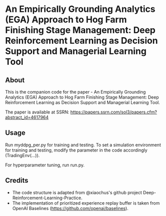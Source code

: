 # An Empirically Grounding Analytics (EGA) Approach to Hog Farm Finishing Stage Management: Deep Reinforcement Learning as Decision Support and Managerial Learning Tool
## About
This is the companion code for the paper - An Empirically Grounding Analytics (EGA) Approach to Hog Farm Finishing Stage Management: Deep Reinforcement Learning as Decision Support and Managerial Learning Tool.

The paper is available at SSRN: https://papers.ssrn.com/sol3/papers.cfm?abstract_id=4617964

## Usage
Run myddpg_per.py for training and testing. To set a simulation environment for training and testing, modify the parameter in the code accordingly (TradingEnv(...)).

For hyperparameter tuning, run run.py.

## Credits
- The code structure is adapted from @xiaochus's github project Deep-Reinforcement-Learning-Practice.
- The implementation of prioritized experience replay buffer is taken from OpenAI Baselines (https://github.com/openai/baselines).
